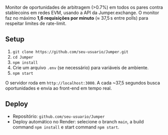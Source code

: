 Monitor de oportunidades de arbitragem (>0.7%) em todos os pares contra stablecoins em redes EVM, usando a API da Jumper.exchange.
O monitor faz no máximo **1,6 requisições por minuto** (≈ 37,5 s entre polls) para respeitar limites de rate-limit.

## Setup

1. `git clone https://github.com/seu-usuario/Jumper.git`
2. `cd Jumper`
3. `npm install`
4. Crie um arquivo `.env` (se necessário) para variáveis de ambiente.
5. `npm start`

O servidor roda em `http://localhost:3000`. A cada ~37,5 segundos busca oportunidades e envia ao front-end em tempo real.

## Deploy

- Repositório: `github.com/seu-usuario/Jumper`
- Deploy automático no Render: selecione o branch `main`, a build command `npm install` e start command `npm start`.
